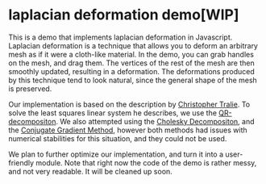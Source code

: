 laplacian deformation demo[WIP]
=====================

This is a demo that implements laplacian deformation in
Javascript. Laplacian deformation is a technique that allows you to
deform an arbitrary mesh as if it were a cloth-like material. In the
demo, you can grab handles on the mesh, and drag them. The vertices of
the rest of the mesh are then smoothly updated, resulting in a
deformation. The deformations produced by this technique tend to look
natural, since the general shape of the mesh is preserved.

Our implementation is based on the description by [Christopher
Tralie](http://www.ctralie.com/Teaching/LapMesh/). To solve the least
squares linear system he describes, we use the
[QR-decompositon](https://github.com/Erkaman/qr-solve). We also
attempted using the [Cholesky
Decompositon](https://github.com/Erkaman/cholesky-solve), and the
[Conjugate Gradient
Method](https://github.com/mikolalysenko/conjugate-gradient), however
both methods had issues with numerical stabilities for this situation,
and they could not be used.

We plan to further optimize our implementation, and turn it into a
user-friendly module. Note that right now the code of the demo is
rather messy, and not very readable. It will be cleaned up soon.
